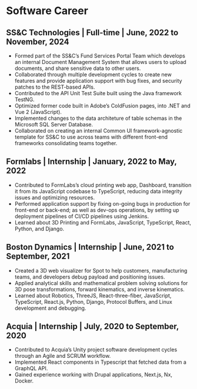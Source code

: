 # Software Career

## SS&C Technologies | Full-time | June, 2022 to November, 2024

- Formed part of the SS&C’s Fund Services Portal Team which develops an internal Document Management System
that allows users to upload documents, and share sensitive data to other users.
- Collaborated through multiple development cycles to create new features and provide application support with bug
fixes, and security patches to the REST-based APIs.
- Contributed to the API Unit Test Suite built using the Java framework TestNG.
- Optimized former code built in Adobe’s ColdFusion pages, into .NET and Vue 2 (JavaScript).
- Implemented changes to the data architeture of table schemas in the Microsoft SQL Server Database.
- Collaborated on creating an internal Common UI framework-agnostic template for SS&C to use across teams with
different front-end frameworks consolidating teams together.

## Formlabs | Internship | January, 2022 to May, 2022

- Contributed to FormLabs’s cloud printing web app, Dashboard, transition it from its JavaScript codebase to
TypeScript, reducing data integrity issues and optimizing resources.
- Performed application support by fixing on-going bugs in production for front-end or back-end; as well as dev-ops
operations, by setting up deployment pipelines of CI/CD pipelines using Jenkins.
- Learned about 3D Printing and FormLabs, JavaScript, TypeScript, React, Python, and Django.

## Boston Dynamics | Internship | June, 2021 to September, 2021

- Created a 3D web visualizer for Spot to help customers, manufacturing teams, and developers debug payload and
positioning issues.
- Applied analytical skills and mathematical problem solving solutions for 3D pose transformations, forward
kinematics, and inverse kinematics.
- Learned about Robotics, ThreeJS, React-three-fiber, JavaScript, TypeScript, React.js, Python, Django, Protocol
Buffers, and Linux development and debugging.

## Acquia | Internship | July, 2020 to September, 2020

- Contributed to Acquia’s Unity project software development cycles through an Agile and SCRUM workflow.
- Implemented React components in Typescript that fetched data from a GraphQL API.
- Gained experience working with Drupal applications, Next.js, Nx, Docker.
